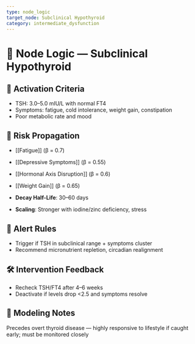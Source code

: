```yaml
---
type: node_logic
target_node: Subclinical Hypothyroid
category: intermediate_dysfunction
---
```


# 🧠 Node Logic — Subclinical Hypothyroid

## 🔑 Activation Criteria
- TSH: 3.0–5.0 mIU/L with normal FT4
- Symptoms: fatigue, cold intolerance, weight gain, constipation
- Poor metabolic rate and mood

## 🔁 Risk Propagation
- [[Fatigue]] (β = 0.7)
- [[Depressive Symptoms]] (β = 0.55)
- [[Hormonal Axis Disruption]] (β = 0.6)
- [[Weight Gain]] (β = 0.65)

- **Decay Half-Life**: 30–60 days
- **Scaling**: Stronger with iodine/zinc deficiency, stress

## 🚨 Alert Rules
- Trigger if TSH in subclinical range + symptoms cluster
- Recommend micronutrient repletion, circadian realignment

## 🛠 Intervention Feedback
- Recheck TSH/FT4 after 4–6 weeks
- Deactivate if levels drop <2.5 and symptoms resolve

## 🧠 Modeling Notes
Precedes overt thyroid disease — highly responsive to lifestyle if caught early; must be monitored closely

